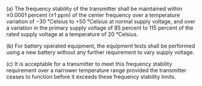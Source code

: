 (a) The frequency stability of the transmitter shall be maintained within ±0.0001 percent (±1 ppm) of the center frequency over a temperature variation of −30 °Celsius to +50 °Celsius at normal supply voltage, and over a variation in the primary supply voltage of 85 percent to 115 percent of the rated supply voltage at a temperature of 20 °Celsius.
                      

(b) For battery operated equipment, the equipment tests shall be performed using a new battery without any further requirement to vary supply voltage.

(c) It is acceptable for a transmitter to meet this frequency stability requirement over a narrower temperature range provided the transmitter ceases to function before it exceeds these frequency stability limits.

